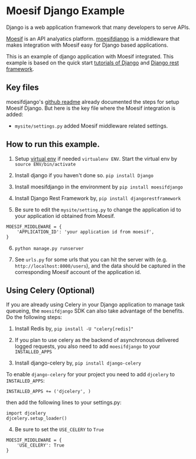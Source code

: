 # Moesif Django Example

Django is a web application framework that many developers to serve APIs.

[Moesif](https://www.moesif.com) is an API analyatics platform. [moesifdjango](https://github.com/Moesif/moesifdjango)
is a middleware that makes integration with Moesif easy for Django based applications.

This is an example of django application with Moesif integrated. This example is based
on the quick start [tutorials of Django](https://docs.djangoproject.com/en/1.11/intro/) and [Django rest framework](http://www.django-rest-framework.org/#quickstart).

## Key files

moesifdjango's [github readme](https://github.com/Moesif/moesifdjango) already documented
the steps for setup Moesif Django. But here is the key file where the Moesif integration is added:

- `mysite/settings.py` added Moesif middleware related settings.

## How to run this example.

1. Setup [virtual env](https://virtualenv.pypa.io/en/stable/) if needed `virtualenv ENV`. Start the virtual env by `source ENV/bin/activate`

2. Install django if you haven't done so. `pip install Django`

3. Install moesifdjango in the environment by `pip install moesifdjango`

4. Install Django Rest Framework by, `pip install djangorestframework`

5. Be sure to edit the `mysite/setting.py` to change the application id to your
application id obtained from Moesif.

  ```
  MOESIF_MIDDLEWARE = {
      'APPLICATION_ID': 'your application id from moesif',
  }
  ```

6. `python manage.py runserver`

7. See `urls.py` for some urls that you can hit the server with
(e.g. `http://localhost:8000/users`), and the data
should be captured in the corresponding Moesif account of the application id.

## Using Celery (Optional)

If you are already using Celery in your Django application to manage task queueing,
the `moesifdjango` SDK can also take advantage of the benefits. Do the following steps:

1. Install Redis by, `pip install -U "celery[redis]"`

2. If you plan to use celery as the backend of asynchronous delivered logged requests,
you also need to add `moesifdjango` to your `INSTALLED_APPS`

3. Install django-celery by, `pip install django-celery`

  To enable `django-celery` for your project you need to add `djcelery` to `INSTALLED_APPS`:

  ```
  INSTALLED_APPS += ('djcelery', )
  ```

  then add the following lines to your settings.py:

  ```
  import djcelery
  djcelery.setup_loader()
  ```

4. Be sure to set the `USE_CELERY` to `True`

  ```
  MOESIF_MIDDLEWARE = {
      'USE_CELERY': True
  }
  ```
